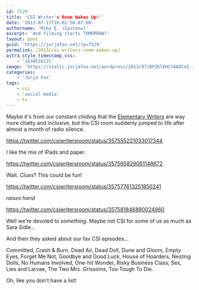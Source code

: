 ```yaml
---
id: 7529
title: 'CSI Writer's Room Wakes Up!'
date: '2013-07-17T16:02:58-07:00'
authorname: 'Mika E. (Ipstenu)'
excerpt: 'And filming starts TOMORROW!'
layout: post
guid: 'https://jorjafox.net/?p=7529'
permalink: /2013/csi-writers-room-wakes-up/
astra_style_timestamp_css:
    - '1634510131'
image: 'https://static.jorjafox.net/wordpress/2013/07/BPZKlEHCYAAdCeI.jpeg'
categories:
    - 'Jorja Fox'
tags:
    - csi
    - 'social media'
    - tv
---
```


Maybe it's from our constant chiding that the <a href="https://twitter.com/ELEMENTARYStaff">Elementary Writers</a> are way more chatty and inclusive, but the CSI room suddenly jumped to life after almost a month of radio silence.

https://twitter.com/csiwritersroom/status/357555221033017344

I like the mix of iPads and paper.

https://twitter.com/csiwritersroom/status/357565829061148672

Wait. _Clues_? This could be fun!

https://twitter.com/csiwritersroom/status/357577613251850241

*raises hand*

https://twitter.com/csiwritersroom/status/357581846890024960

Well we're devoted to _something_. Maybe not CSI for some of us as much as Sara Sidle...

And then they asked about our fav CSI episodes...

Committed, Crash &amp; Burn, Dead Air, Dead Doll, Dune and Gloom, Empty Eyes, Forget Me Not, Goodbye and Good Luck, House of Hoarders, Nesting Dolls, No Humans Involved, One-hit Wonder, Risky Business Class, Sex, Lies and Larvae, The Two Mrs. Grissoms, Too Tough To Die.

Oh, like you don't have a list!
